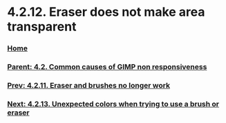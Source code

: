 # 4.2.12. Eraser does not make area transparent

### [Home](./00-home.md)
### [Parent: 4.2. Common causes of GIMP non responsiveness](./04-02-00-common-causes-of-gimp-non-responsiveness.md)
### [Prev: 4.2.11. Eraser and brushes no longer work](./04-02-11-eraser-and-brushes-no-longer-work.md)
### [Next: 4.2.13. Unexpected colors when trying to use a brush or eraser](./04-02-13-unexpected-colors-when-trying-to-use-a-brush-or-eraser.md)
